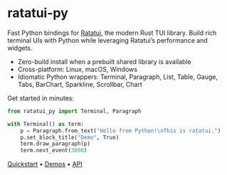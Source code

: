 # ratatui-py

Fast Python bindings for [Ratatui], the modern Rust TUI library. Build rich terminal UIs with Python while leveraging Ratatui’s performance and widgets.

- Zero-build install when a prebuilt shared library is available
- Cross-platform: Linux, macOS, Windows
- Idiomatic Python wrappers: Terminal, Paragraph, List, Table, Gauge, Tabs, BarChart, Sparkline, Scrollbar, Chart

Get started in minutes:

```python
from ratatui_py import Terminal, Paragraph

with Terminal() as term:
    p = Paragraph.from_text("Hello from Python!\nThis is ratatui.")
    p.set_block_title("Demo", True)
    term.draw_paragraph(p)
    term.next_event(3000)
```

[Quickstart](quickstart.md) • [Demos](demos.md) • [API](api.md)

[Ratatui]: https://github.com/ratatui-org/ratatui
